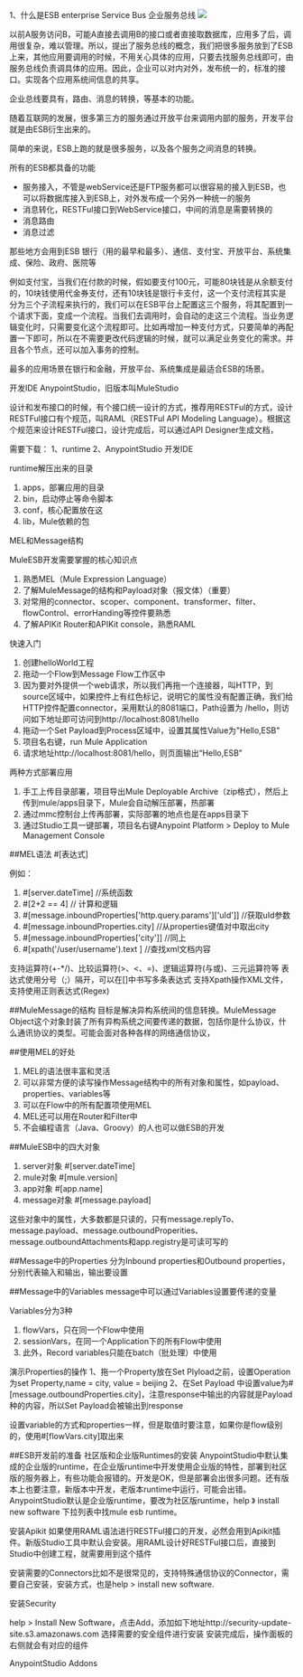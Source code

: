 1、什么是ESB
enterprise Service Bus 企业服务总线
![](a)

以前A服务访问B，可能A直接去调用B的接口或者直接取数据库，应用多了后，调用很复杂，难以管理。所以，提出了服务总线的概念，我们把很多服务放到了ESB上来，其他应用要调用的时候，不用关心具体的应用，只要去找服务总线即可，由服务总线负责调具体的应用。因此，企业可以对内对外，发布统一的，标准的接口。实现各个应用系统间信息的共享。

企业总线要具有，路由、消息的转换，等基本的功能。

随着互联网的发展，很多第三方的服务通过开放平台来调用内部的服务，开发平台就是由ESB衍生出来的。

简单的来说，ESB上跑的就是很多服务，以及各个服务之间消息的转换。

所有的ESB都具备的功能

* 服务接入，不管是webService还是FTP服务都可以很容易的接入到ESB，也可以将数据库接入到ESB上，对外发布成一个另外一种统一的服务
* 消息转化，RESTFul接口到WebService接口，中间的消息是需要转换的
* 消息路由
* 消息过滤

那些地方会用到ESB
银行（用的最早和最多）、通信、支付宝、开放平台、系统集成、保险、政府、医院等

例如支付宝，当我们在付款的时候，假如要支付100元，可能80块钱是从余额支付的，10块钱使用代金券支付，还有10块钱是银行卡支付，这一个支付流程其实是分为三个子流程来执行的，我们可以在ESB平台上配置这三个服务，将其配置到一个请求下面，变成一个流程。当我们去调用时，会自动的走这三个流程。当业务逻辑变化时，只需要变化这个流程即可。比如再增加一种支付方式，只要简单的再配置一下即可，所以在不需要更改代码逻辑的时候，就可以满足业务变化的需求。并且各个节点，还可以加入事务的控制。

最多的应用场景在银行和金融，开放平台、系统集成是最适合ESB的场景。

开发IDE
AnypointStudio，旧版本叫MuleStudio

设计和发布接口的时候，有个接口统一设计的方式，推荐用RESTFul的方式，设计RESTFul接口有个规范，叫RAML（RESTFul API Modeling Language）。根据这个规范来设计RESTFul接口，设计完成后，可以通过API Designer生成文档，



需要下载：
1、runtime
2、AnypointStudio 开发IDE

runtime解压出来的目录

1. apps，部署应用的目录
2. bin，启动停止等命令脚本
3. conf，核心配置放在这
4. lib，Mule依赖的包



MEL和Message结构

MuleESB开发需要掌握的核心知识点

1. 熟悉MEL（Mule Expression Language）
2. 了解MuleMessage的结构和Payload对象（报文体）（重要）
3. 对常用的connector、scoper、component、transformer、filter、flowControl、errorHanding等控件要熟悉
4. 了解APIKit Router和APIKit console，熟悉RAML




快速入门

1. 创建helloWorld工程
2. 拖动一个Flow到Message Flow工作区中
3. 因为要对外提供一个web请求，所以我们再拖一个连接器，叫HTTP，到source区域中，如果控件上有红色标记，说明它的属性没有配置正确，我们给HTTP控件配置connector，采用默认的8081端口，Path设置为 /hello，则访问如下地址即可访问到http://localhost:8081/hello
4. 拖动一个Set Payload到Process区域中，设置其属性Value为"Hello,ESB"
5. 项目名右键，run Mule Application
6. 请求地址http://localhost:8081/hello，则页面输出“Hello,ESB”

两种方式部署应用

1. 手工上传目录部署，项目导出Mule Deployable Archive（zip格式），然后上传到mule/apps目录下，Mule会自动解压部署，热部署
2. 通过mmc控制台上传再部署，实际部署的地点也是在apps目录下
2. 通过Studio工具一键部署，项目名右键Anypoint Platform > Deploy to Mule Management Console 


##MEL语法
\#[表达式]

例如：

1. \#[server.dateTime]	//系统函数 
2. \#[2+2 == 4]  // 计算和逻辑
3. \#[message.inboundProperties['http.query.params']['uId']]  //获取uId参数
4. \#[message.inboundProperties.city]  //从properties键值对中取出city 
5. \#[message.inboundProperties['city']]  //同上
6. \#[xpath('/user/username').text ]	//查找xml文档内容

支持运算符(+-*/)、比较运算符(>、<、=)、逻辑运算符(与或)、三元运算符等
表达式使用分号（;）隔开，可以在[]中书写多条表达式
支持Xpath操作XML文件，支持使用正则表达式(Regex)

##MuleMessage的结构
目标是解决异构系统间的信息转换。MuleMessage Object这个对象封装了所有异构系统之间要传递的数据，包括你是什么协议，什么通讯协议的类型。可能会面对各种各样的网络通信协议，

##使用MEL的好处

1. MEL的语法很丰富和灵活
2. 可以非常方便的读写操作Message结构中的所有对象和属性，如payload、properties、variables等
3. 可以在Flow中的所有配置项使用MEL
4. MEL还可以用在Router和Filter中
5. 不会编程语言（Java、Groovy）的人也可以做ESB的开发


##MuleESB中的四大对象

1. server对象 #[server.dateTime]
2. mule对象 #[mule.version]
3. app对象	#[app.name]
4. message对象 #[message.payload]

这些对象中的属性，大多数都是只读的，只有message.replyTo、message.payload、message.outboundProperities、message.outboundAttachments和app.registry是可读可写的

##Message中的Properties
分为Inbound properties和Outbound properties，分别代表输入和输出，输出要设置

##Message中的Variables
message中可以通过Variables设置要传递的变量

Variables分为3种

1. flowVars，只在同一个Flow中使用
2. sessionVars，在同一个Application下的所有Flow中使用
3. 此外，Record variables只能在batch（批处理）中使用

演示Properties的操作
1、拖一个Property放在Set Plyload之前，设置Operation为set Property,name = city, value = beijing
2、在Set Payload 中设置value为#[message.outboundProperties.city]，注意response中输出的内容就是Payload种的内容，所以Set Payload会被输出到response

设置variable的方式和properties一样，但是取值时要注意，如果你是flow级别的，使用#[flowVars.city]取出来

##ESB开发前的准备
社区版和企业版Runtimes的安装
AnypointStudio中默认集成的企业版的runtime，在企业版runtime中开发使用企业版的特性，部署到社区版的服务器上，有些功能会报错的。开发是OK，但是部署会出很多问题。还有版本上也要注意，新版本中开发，老版本runtime中运行，可能会出错。
AnypointStudio默认是企业版runtime，要改为社区版runtime，help 》 install new software 下拉列表中找mule esb runtime。

安装Apikit
如果使用RAML语法进行RESTFul接口的开发，必然会用到Apikit插件。新版Studio工具中默认会安装。用RAML设计好RESTFul接口后，直接到Studio中创建工程，就需要用到这个插件

安装需要的Connectors比如不是很常见的，支持特殊通信协议的Connector，需要自己安装，安装方式，也是help > install new software.

安装Security

help > Install New Software，点击Add，添加如下地址http://security-update-site.s3.amazonaws.com 选择需要的安全组件进行安装
安装完成后，操作面板的右侧就会有对应的组件

AnypointStudio Addons



